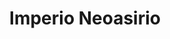 ﻿---
title: "Imperio Neoasirio"
permalink: periodes_5.html
layout: periode
dataInici: -911
dataFi: -609
sidebar: periodes
pares:
  - 84:
    title: "Edad de Hierro"
    dataInici: "(-1200)"
    dataFi: "(-550)"

fills:
  - 65:
    title: "Batalla de Qarqar"
    dataInici: "(-853)"

jocsPrincipals:
  - title: "Assyrian Wars"
    bggId: 8626

jocsEscenaris:
jocsEpoca:
jocsEpocaEscenaris:
---
